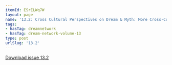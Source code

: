 ```yaml
---
itemId: ESrELWq7W
layout: page
name: '13.2: Cross Cultural Perspectives on Dream & Myth: More Cross-Cultural Perspectives'
tags:
- hasTag: dreamnetwork
- hasTag: dream-network-volume-13
type: post
urlSlug: '13.2'
---
```

<a href="files/pdfs/Volume_13/13.2-Dream-Network_Volume-13_No-2.pdf" download="">Download issue 13.2</a>